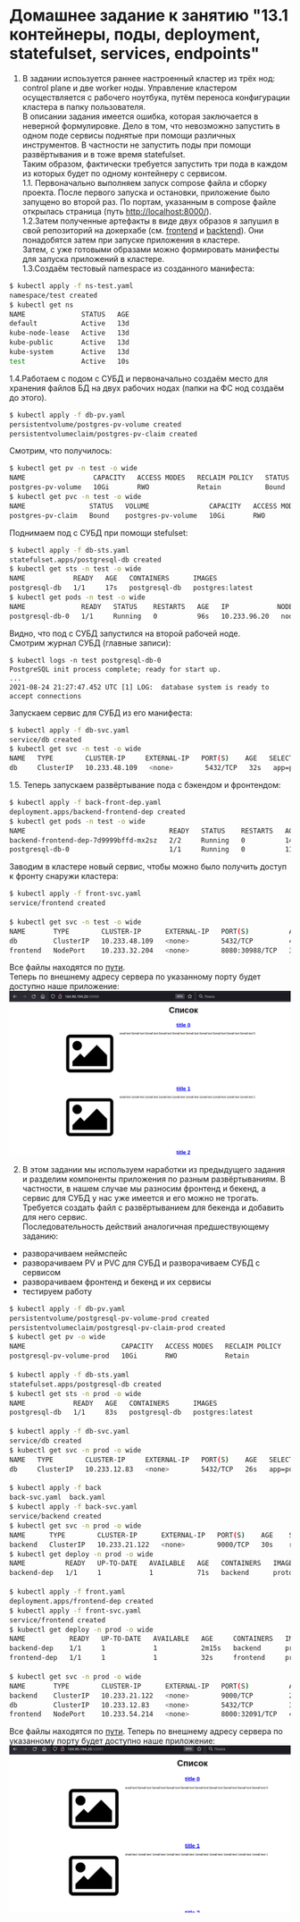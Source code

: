 # Домашнее задание к занятию "13.1 контейнеры, поды, deployment, statefulset, services, endpoints"
1. В задании испоьзуется раннее настроенный кластер из трёх нод: control plane и две worker ноды. Управление кластером осуществляется с рабочего ноутбука, путём переноса конфигурации кластера в папку пользователя.  
В описании задания имеется ошибка, которая заключается в неверной формулировке. Дело в том, что невозможно запустить в одном поде сервисы поднятые при помощи различных инструментов. В частности не запустить поды при помощи развёртывания и в тоже время statefulset.  
Таким образом, фактически требуется запустить три пода в каждом из которых будет по одному контейнеру с сервисом.  
1.1. Первоначально выполняем запуск compose файла и сборку проекта. После первого запуска и остановки, приложение было запущено во второй раз. По портам, указанным в compose файле открылась страница (путь [http://localhost:8000/](http://localhost:8000/)).  
1.2.Затем полученные артефакты в виде двух образов я запушил в свой репозиторий на докерхабе (см. [frontend](https://hub.docker.com/repository/docker/protosuv/frontend) и [backtend](https://hub.docker.com/repository/docker/protosuv/backend)). Они понадобятся затем при запуске приложения в кластере.   
Затем, с уже готовыми образами можно формировать манифесты для запуска приложений в кластере.  
1.3.Создаём тестовый namespace из созданного манифеста:
```bash
$ kubectl apply -f ns-test.yaml 
namespace/test created
$ kubectl get ns
NAME              STATUS   AGE
default           Active   13d
kube-node-lease   Active   13d
kube-public       Active   13d
kube-system       Active   13d
test              Active   10s
```
1.4.Работаем с подом с СУБД и первоначально создаём место для хранения файлов БД на двух рабочих нодах (папки на ФС нод создаём до этого). 
```bash
$ kubectl apply -f db-pv.yaml
persistentvolume/postgres-pv-volume created
persistentvolumeclaim/postgres-pv-claim created
```
Смотрим, что получилось:  
```bash
$ kubectl get pv -n test -o wide
NAME                 CAPACITY   ACCESS MODES   RECLAIM POLICY   STATUS   CLAIM                       STORAGECLASS   REASON   AGE   VOLUMEMODE
postgres-pv-volume   10Gi       RWO            Retain           Bound    default/postgres-pv-claim   manual                  56s   Filesystem
$ kubectl get pvc -n test -o wide
NAME                STATUS   VOLUME               CAPACITY   ACCESS MODES   STORAGECLASS   AGE   VOLUMEMODE
postgres-pv-claim   Bound    postgres-pv-volume   10Gi       RWO            manual         80s   Filesystem
```
Поднимаем под с СУБД при помощи stefulset:
```bash
$ kubectl apply -f db-sts.yaml
statefulset.apps/postgresql-db created
$ kubectl get sts -n test -o wide
NAME            READY   AGE   CONTAINERS      IMAGES
postgresql-db   1/1     17s   postgresql-db   postgres:latest
$ kubectl get pods -n test -o wide
NAME              READY   STATUS    RESTARTS   AGE   IP            NODE    NOMINATED NODE   READINESS GATES
postgresql-db-0   1/1     Running   0          96s   10.233.96.20   node2   <none>           <none>
```
Видно, что под с СУБД запустился на второй рабочей ноде.  
Смотрим журнал СУБД (главные записи):
```
$ kubectl logs -n test postgresql-db-0
PostgreSQL init process complete; ready for start up.
...
2021-08-24 21:27:47.452 UTC [1] LOG:  database system is ready to accept connections
```
Запускаем сервис для СУБД из его манифеста:
```bash
$ kubectl apply -f db-svc.yaml
service/db created
$ kubectl get svc -n test -o wide
NAME   TYPE        CLUSTER-IP     EXTERNAL-IP   PORT(S)    AGE   SELECTOR
db     ClusterIP   10.233.48.109   <none>        5432/TCP   32s   app=postgresql-db
```
1.5. Теперь запускаем развёртывание пода с бэкендом и фронтендом:
```bash
$ kubectl apply -f back-front-dep.yaml 
deployment.apps/backend-frontend-dep created
$ kubectl get pods -n test -o wide
NAME                                    READY   STATUS    RESTARTS   AGE   IP             NODE    NOMINATED NODE   READINESS GATES
backend-frontend-dep-7d9999bffd-mx2sz   2/2     Running   0          14s   10.233.96.21   node2   <none>           <none>
postgresql-db-0                         1/1     Running   0          11m   10.233.96.20   node2   <none>           <none>
```
Заводим в кластере новый сервис, чтобы можно было получить доступ к фронту снаружи кластера:
```bash
$ kubectl apply -f front-svc.yaml 
service/frontend created

$ kubectl get svc -n test -o wide
NAME       TYPE        CLUSTER-IP      EXTERNAL-IP   PORT(S)          AGE     SELECTOR
db         ClusterIP   10.233.48.109   <none>        5432/TCP         4m39s   app=postgresql-db
frontend   NodePort    10.233.32.204   <none>        8080:30988/TCP   3s      run=backfront
```
Все файлы находятся по [пути](https://github.com/Protosuv/kubernetes_homework/tree/master/13.1/13-kubernetes-config/task1 "путь").  
Теперь по внешнему адресу сервера по указанному порту будет доступно наше приложение:  
![Страница приложения](https://github.com/Protosuv/kubernetes_homework/blob/master/13.1/13-kubernetes-config/kuber_13.1_1.png "Страница приложения")

2. В этом задании мы используем наработки из предыдущего задания и разделим компоненты приложения по разным развёртываниям. В частности, в нашем случае мы разносим фронтенд и бекенд, а сервис для СУБД у нас уже имеется и его можно не трогать.  
Требуется создать файл с развёртыванием для бекенда и добавить для него сервис.  
Последовательность действий аналогичная предшествующему заданию:  
  - разворачиваем неймспейс
  - разворачиваем PV и PVC для СУБД и разворачиваем СУБД с сервисом
  - разворачиваем фронтенд и бекенд и их сервисы
  - тестируем работу
```bash
$ kubectl apply -f db-pv.yaml
persistentvolume/postgresql-pv-volume-prod created
persistentvolumeclaim/postgresql-pv-claim-prod created
$ kubectl get pv -o wide
NAME                        CAPACITY   ACCESS MODES   RECLAIM POLICY   STATUS   CLAIM                           STORAGECLASS   REASON   AGE   VOLUMEMODE
postgresql-pv-volume-prod   10Gi       RWO            Retain           Bound    prod/postgresql-pv-claim-prod   manual                  51s   Filesystem

$ kubectl apply -f db-sts.yaml 
statefulset.apps/postgresql-db created
$ kubectl get sts -n prod -o wide
NAME            READY   AGE   CONTAINERS      IMAGES
postgresql-db   1/1     83s   postgresql-db   postgres:latest

$ kubectl apply -f db-svc.yaml 
service/db created
$ kubectl get svc -n prod -o wide
NAME   TYPE        CLUSTER-IP     EXTERNAL-IP   PORT(S)    AGE   SELECTOR
db     ClusterIP   10.233.12.83   <none>        5432/TCP   26s   app=postgresql-db

$ kubectl apply -f back
back-svc.yaml  back.yaml
$ kubectl apply -f back-svc.yaml 
service/backend created
$ kubectl get svc -n prod -o wide
NAME      TYPE        CLUSTER-IP      EXTERNAL-IP   PORT(S)    AGE    SELECTOR
backend   ClusterIP   10.233.21.122   <none>        9000/TCP   30s    run=backend
$ kubectl get deploy -n prod -o wide
NAME          READY   UP-TO-DATE   AVAILABLE   AGE   CONTAINERS   IMAGES                    SELECTOR
backend-dep   1/1     1            1           71s   backend      protosuv/backend:latest   run=backend

$ kubectl apply -f front.yaml 
deployment.apps/frontend-dep created
$ kubectl apply -f front-svc.yaml 
service/frontend created
$ kubectl get deploy -n prod -o wide
NAME           READY   UP-TO-DATE   AVAILABLE   AGE     CONTAINERS   IMAGES                     SELECTOR
backend-dep    1/1     1            1           2m15s   backend      protosuv/backend:latest    run=backend
frontend-dep   1/1     1            1           32s     frontend     protosuv/frontend:latest   run=frontend

$ kubectl get svc -n prod -o wide
NAME       TYPE        CLUSTER-IP      EXTERNAL-IP   PORT(S)          AGE     SELECTOR
backend    ClusterIP   10.233.21.122   <none>        9000/TCP         2m23s   run=backend
db         ClusterIP   10.233.12.83    <none>        5432/TCP         3m35s   app=postgresql-db
frontend   NodePort    10.233.54.214   <none>        8000:32091/TCP   48s     run=frontend
```
Все файлы находятся по [пути](https://github.com/Protosuv/kubernetes_homework/tree/master/13.1/13-kubernetes-config/task2 "путь").
Теперь по внешнему адресу сервера по указанному порту будет доступно наше приложение:  
![Страница приложения](https://github.com/Protosuv/kubernetes_homework/blob/master/13.1/13-kubernetes-config/kuber_13.1_2.png "Страница приложения")